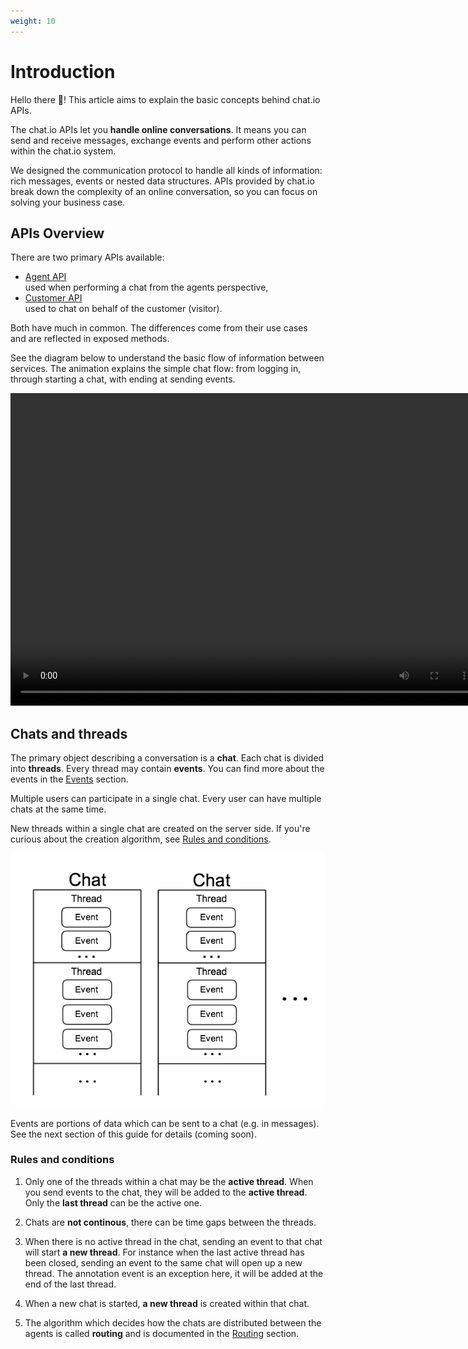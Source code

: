 ```yaml
---
weight: 10
---
```


# Introduction

Hello there 👋! This article aims to explain the basic concepts behind chat.io APIs.

The chat.io APIs let you **handle online conversations**. It means you can send and receive messages, exchange events and perform other actions within the chat.io system. 

We designed the communication protocol to handle all kinds of information: rich messages, events or nested data structures. APIs provided by chat.io break down the complexity of an online conversation, so you can focus on solving your business case.

## APIs Overview

There are two primary APIs available:

- [Agent API](../agent-api)<br/>used when performing a chat from the agents perspective,
- [Customer API](../customer-api)<br/> used to chat on behalf of the customer (visitor).

Both have much in common. The differences come from their use cases and are reflected in exposed methods. 

See the diagram below to understand the basic flow of information between services. The animation explains the simple chat flow: from logging in, through starting a chat, with ending at sending events.

<video loop width="750" height="500" controls>
<source type="video/mp4" src="images/simple_event_schema.mp4">
</video>


## Chats and threads

The primary object describing a conversation is a **chat**. Each chat is divided into **threads**. Every thread may contain **events**. You can find more about the events in the [Events](#events) section.

Multiple users can participate in a single chat. Every user can have multiple chats at the same time.

New threads within a single chat are created on the server side. If you're curious about the creation algorithm, see [Rules and conditions](#rules-and-conditions).

![Chats and Threads](./images/chats.png "chats and threads")

Events are portions of data which can be sent to a chat (e.g. in messages). See the next section of this guide for details (coming soon).

### Rules and conditions

 1. Only one of the threads within a chat may be the **active thread**. When you send events to the chat, they will be added to the **active thread**. Only the **last thread** can be the active one.
 
 2. Chats are **not continous**, there can be time gaps between the threads.
 
 3. When there is no active thread in the chat, sending an event to that chat will start **a new thread**. For instance when the last active thread has been closed, sending an event to the same chat will open up a new thread. The annotation event is an exception here, it will be added at the end of the last thread.
 
 4. When a new chat is started, **a new thread** is created within that chat.
 
 5. The algorithm which decides how the chats are distributed between the agents is called **routing** and is documented in the [Routing](#routing) section.
